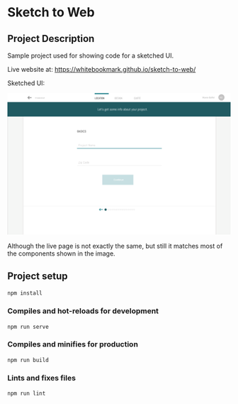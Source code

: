 # Sketch to Web

## Project Description
Sample project used for showing code for a sketched UI.

Live website at: https://whitebookmark.github.io/sketch-to-web/

Sketched UI:

![Sketched UI](https://raw.githubusercontent.com/WhiteBookmark/sketch-to-web/master/sketch.png "UI")


Although the live page is not exactly the same, but still it matches most of the components shown in the image.

## Project setup
```
npm install
```

### Compiles and hot-reloads for development
```
npm run serve
```

### Compiles and minifies for production
```
npm run build
```

### Lints and fixes files
```
npm run lint
```